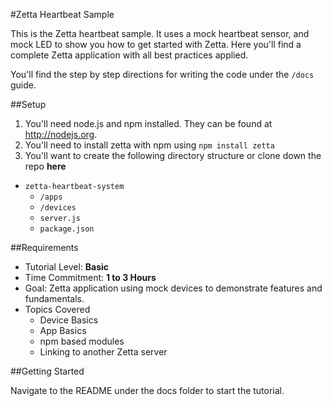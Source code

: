 #Zetta Heartbeat Sample

This is the Zetta heartbeat sample. It uses a mock heartbeat sensor, and mock LED to show you how to get started with Zetta.
Here you'll find a complete Zetta application with all best practices applied.

You'll find the step by step directions for writing the code under the `/docs` guide.

##Setup

1. You'll need node.js and npm installed. They can be found at http://nodejs.org.
2. You'll need to install zetta with npm using `npm install zetta`
3. You'll want to create the following directory structure or clone down the repo **here**

+ `zetta-heartbeat-system`
  + `/apps`
  + `/devices`
  + `server.js`
  + `package.json`

##Requirements

+ Tutorial Level: **Basic**
+ Time Commitment: **1 to 3 Hours**
+ Goal: Zetta application using mock devices to demonstrate features and fundamentals.
+ Topics Covered
  + Device Basics
  + App Basics
  + npm based modules
  + Linking to another Zetta server

##Getting Started

Navigate to the README under the docs folder to start the tutorial.
